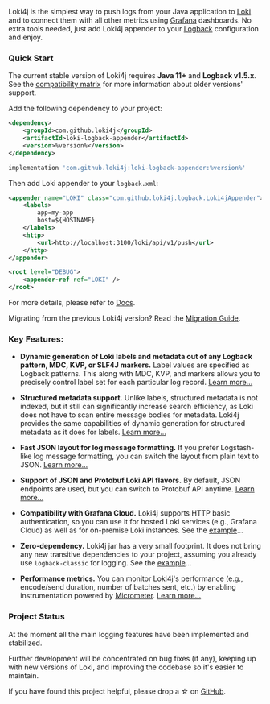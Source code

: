 Loki4j is the simplest way to push logs from your Java application
to [Loki](https://grafana.com/oss/loki/) and to connect them with all other metrics
using [Grafana](https://grafana.com/oss/grafana/) dashboards.
No extra tools needed, just add Loki4j appender to your [Logback](http://logback.qos.ch/)
configuration and enjoy.

### Quick Start

The current stable version of Loki4j requires **Java 11+** and **Logback v1.5.x**.
See the [compatibility matrix](docs/compatibility) for more information about older versions' support.

Add the following dependency to your project:

<!--DOCUSAURUS_CODE_TABS-->
<!--Maven-->

```xml
<dependency>
    <groupId>com.github.loki4j</groupId>
    <artifactId>loki-logback-appender</artifactId>
    <version>%version%</version>
</dependency>
```
<!--Gradle-->

```groovy
implementation 'com.github.loki4j:loki-logback-appender:%version%'
```
<!--END_DOCUSAURUS_CODE_TABS-->

Then add Loki appender to your `logback.xml`:

```xml
<appender name="LOKI" class="com.github.loki4j.logback.Loki4jAppender">
    <labels>
        app=my-app
        host=${HOSTNAME}
    </labels>
    <http>
        <url>http://localhost:3100/loki/api/v1/push</url>
    </http>
</appender>

<root level="DEBUG">
    <appender-ref ref="LOKI" />
</root>
```

For more details, please refer to [Docs](docs/configuration).

Migrating from the previous Loki4j version? Read the [Migration Guide](docs/migration).

### Key Features:

- **Dynamic generation of Loki labels and metadata out of any Logback pattern, MDC, KVP, or SLF4J markers.**
Label values are specified as Logback patterns.
This along with MDC, KVP, and markers allows you to precisely control label set for each particular log record.
[Learn more...](docs/labels)

- **Structured metadata support.**
Unlike labels, structured metadata is not indexed, but it still can significantly increase search efficiency,
as Loki does not have to scan entire message bodies for metadata.
Loki4j provides the same capabilities of dynamic generation for structured metadata as it does for labels.
[Learn more...](docs/labels)

- **Fast JSON layout for log message formatting.**
If you prefer Logstash-like log message formatting, you can switch the layout from plain text to JSON.
[Learn more...](docs/jsonlayout)

- **Support of JSON and Protobuf Loki API flavors.**
By default, JSON endpoints are used, but you can switch to Protobuf API anytime.
[Learn more...](docs/protobuf)

- **Compatibility with Grafana Cloud.**
Loki4j supports HTTP basic authentication, so you can use it for hosted Loki services (e.g., Grafana Cloud)
as well as for on-premise Loki instances.
See the [example](docs/grafanacloud)...

- **Zero-dependency.**
Loki4j jar has a very small footprint.
It does not bring any new transitive dependencies to your project, assuming you already use `logback-classic` for logging.
See the [example](docs/configuration#minimalistic-zero-dependency-configuration)...

- **Performance metrics.**
You can monitor Loki4j's performance (e.g., encode/send duration, number of batches sent, etc.)
by enabling instrumentation powered by [Micrometer](https://micrometer.io/).
[Learn more...](docs/performance)

### Project Status

At the moment all the main logging features have been implemented and stabilized.

Further development will be concentrated on bug fixes (if any), keeping up with new versions of Loki, and
improving the codebase so it's easier to maintain.

If you have found this project helpful, please drop a ☆ on [GitHub](https://github.com/loki4j/loki-logback-appender).
